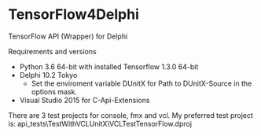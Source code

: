 # TensorFlow4Delphi
TensorFlow API (Wrapper) for Delphi

Requirements and versions
- Python 3.6 64-bit with installed Tensorflow 1.3.0 64-bit
- Delphi 10.2 Tokyo
  * Set the enviroment variable DUnitX for Path to DUnitX-Source in the options mask.
- Visual Studio 2015 for C-Api-Extensions

There are 3 test projects for console, fmx and vcl.
My preferred test project is: api_tests\TestWithVCLUnitX\VCLTestTensorFlow.dproj


